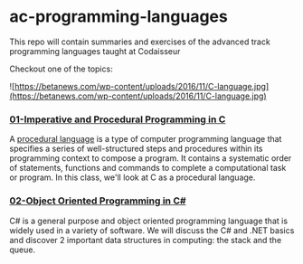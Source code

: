 # ac-programming-languages

This repo will contain summaries and exercises of the advanced track programming languages taught at Codaisseur

Checkout one of the topics:

![https://betanews.com/wp-content/uploads/2016/11/C-language.jpg](https://betanews.com/wp-content/uploads/2016/11/C-language.jpg)
### [01-Imperative and Procedural Programming in C](https://github.com/MimiMag/ac-programming-languages/tree/master/01-imperative-and-procedural-programming-in-C)
A [procedural language](https://www.techopedia.com/definition/8982/procedural-language) is a type of computer programming language that specifies a series of well-structured steps and procedures within its programming context to compose a program. It contains a systematic order of statements, functions and commands to complete a computational task or program. In this class, we'll look at C as a procedural language.

### [02-Object Oriented Programming in C#](https://github.com/MimiMag/ac-programming-languages/tree/master/02-OOP-with-C%23)
C# is a general purpose and object oriented programming language that is widely used in a variety of software. We will discuss the C# and .NET basics and discover 2 important data structures in computing: the stack and the queue.
